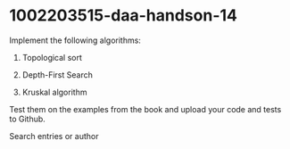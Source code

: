 # 1002203515-daa-handson-14
Implement the following algorithms:

1. Topological sort

2. Depth-First Search

3. Kruskal algorithm

Test them on the examples from the book and upload your code and tests to Github.

Search entries or author
